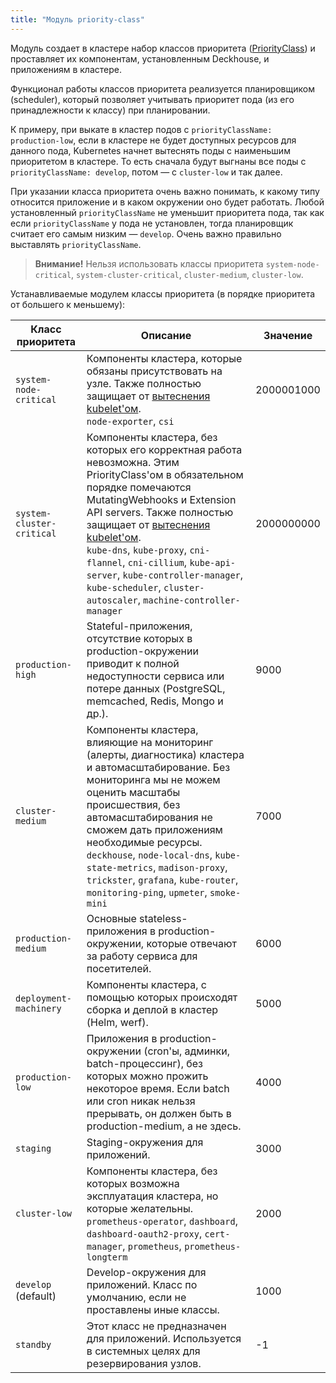 ```yaml
---
title: "Модуль priority-class"
---
```


Модуль создает в кластере набор классов приоритета ([PriorityClass](https://kubernetes.io/docs/concepts/configuration/pod-priority-preemption/#priorityclass)) и проставляет их компонентам, установленным Deckhouse, и приложениям в кластере.

Функционал работы классов приоритета реализуется планировщиком (scheduler), который позволяет учитывать приоритет пода (из его принадлежности к классу) при планировании.

К примеру, при выкате в кластер подов с `priorityClassName: production-low`, если в кластере не будет доступных ресурсов для данного пода, Kubernetes начнет вытеснять поды с наименьшим приоритетом в кластере.
То есть сначала будут выгнаны все поды с `priorityClassName: develop`, потом — с `cluster-low` и так далее.

При указании класса приоритета очень важно понимать, к какому типу относится приложение и в каком окружении оно будет работать. Любой установленный `priorityClassName` не уменьшит приоритета пода, так как если `priorityClassName` у пода не установлен, тогда планировщик считает его самым низким — `develop`. Очень важно правильно выставлять `priorityClassName`.

> **Внимание!** Нельзя использовать классы приоритета `system-node-critical`, `system-cluster-critical`, `cluster-medium`, `cluster-low`.

Устанавливаемые модулем классы приоритета (в порядке приоритета от большего к меньшему):

| Класс приоритета | Описание                                                                                                                                                                                                                                                                                                                                                                                                                                                            | Значение   |
|-----------------------------------|---------------------------------------------------------------------------------------------------------------------------------------------------------------------------------------------------------------------------------------------------------------------------------------------------------------------------------------------------------------------------------------------------------------------------------------------------------------------|------------|
| `system-node-critical`            | Компоненты кластера, которые обязаны присутствовать на узле. Также полностью защищает от [вытеснения kubelet'ом](https://kubernetes.io/docs/tasks/administer-cluster/out-of-resource/).<br>`node-exporter`, `csi`                                                                                                                                                                                                                                                   | 2000001000 |
| `system-cluster-critical`         | Компоненты кластера, без которых его корректная работа невозможна. Этим PriorityClass'ом в обязательном порядке помечаются MutatingWebhooks и Extension API servers. Также полностью защищает от [вытеснения kubelet'ом](https://kubernetes.io/docs/tasks/administer-cluster/out-of-resource/).<br>`kube-dns`, `kube-proxy`, `cni-flannel`, `cni-cillium`, `kube-api-server`, `kube-controller-manager`, `kube-scheduler`, `cluster-autoscaler`, `machine-controller-manager` | 2000000000 |
| `production-high`                 | Stateful-приложения, отсутствие которых в production-окружении приводит к полной недоступности сервиса или потере данных (PostgreSQL, memcached, Redis, Mongo и др.).                                                                                                                                                                                                                                                                                                | 9000       |
| `cluster-medium`                  | Компоненты кластера, влияющие на мониторинг (алерты, диагностика) кластера и автомасштабирование. Без мониторинга мы не можем оценить масштабы происшествия, без автомасштабирования не сможем дать приложениям необходимые ресурсы.<br>`deckhouse`, `node-local-dns`, `kube-state-metrics`, `madison-proxy`, `trickster`, `grafana`, `kube-router`, `monitoring-ping`, `upmeter`, `smoke-mini`                                                  | 7000       |
| `production-medium`               | Основные stateless-приложения в production-окружении, которые отвечают за работу сервиса для посетителей.                                                                                                                                                                                                                                                                                                                                                           | 6000       |
| `deployment-machinery`            | Компоненты кластера, с помощью которых происходят сборка и деплой в кластер (Helm, werf).                                                                                                                                                                                                                                                                                                                                            | 5000       |
| `production-low`                  | Приложения в production-окружении (cron'ы, админки, batch-процессинг), без которых можно прожить некоторое время. Если batch или cron никак нельзя прерывать, он должен быть в production-medium, а не здесь.                                                                                                                                                                                                                                               | 4000       |
| `staging`                         | Staging-окружения для приложений.                                                                                                                                                                                                                                                                                                                                                                                                                                   | 3000       |
| `cluster-low`                     | Компоненты кластера, без которых возможна эксплуатация кластера, но которые желательны. <br>`prometheus-operator`, `dashboard`, `dashboard-oauth2-proxy`, `cert-manager`, `prometheus`, `prometheus-longterm`                                                                                                                                                                                                                                                       | 2000       |
| `develop` (default)               | Develop-окружения для приложений. Класс по умолчанию, если не проставлены иные классы.                                                                                                                                                                                                                                                                                                                                                                              | 1000       |
| `standby`                         | Этот класс не предназначен для приложений. Используется в системных целях для резервирования узлов.                                                                                                                                                                                                                                                                                                                                                                 | -1         |
